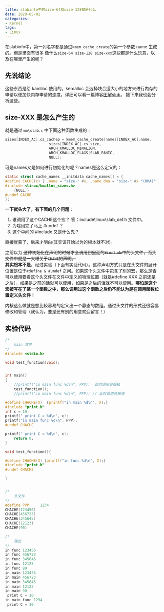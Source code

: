 ```yaml
---
title: slabinfo中的size-64和size-128都是什么
date: 2020-05-01
categories:
- Kernel
tags:
- Linux
---
```



在slabinfo中，第一列名字都是通过`kmem_cache_create`的第一个参数 name 生成的。但是里面有很多
像什么`size-64 size-128 size-xxx`这些都是什么玩意，以及在哪里产生的呢？  

## 先说结论  

这些东西是给 kamlloc 使用的。kemalloc 会选择块合适大小的地方来进行内存的申请以便加快内存申请的速度。详细可以看一篇博客[图解slub](http://www.wowotech.net/memory_management/426.html)。
接下来我也会分析这些。  

## size-XXX 是怎么产生的  

就是通过 `mm\slab.c` 中下面这种函数生成的：  
```c
sizes[INDEX_AC].cs_cachep = kmem_cache_create(names[INDEX_AC].name,
					sizes[INDEX_AC].cs_size,
					ARCH_KMALLOC_MINALIGN,
					ARCH_KMALLOC_FLAGS|SLAB_PANIC,
					NULL);
```
可是names又是如何进行初始化的呢？names是这么定义的：
```c
static struct cache_names __initdata cache_names[] = {
#define CACHE(x) { .name = "size-" #x, .name_dma = "size-" #x "(DMA)" },
#include <linux/kmalloc_sizes.h>
	{NULL,}
#undef CACHE
};
```

**一下就头大了，有下面的几个问题**：
1. 谁调用了这个CACHE这个宏？  答：include\linux\slab_def.h 文件中。
2. 为啥用完了马上 #undef ？
3. 这个中间的 #include 又是什么鬼？  

直接就蒙了，后来才明白(其实该开始以为的根本就不对)。  

之前以为 ~~这种初始化在声明的时候才会调用到里面的`#include`中的头文件，而头文件中就是一大堆关于`CHANE`的声明。~~   
 **其实根本不是**，经过实验（下面有实验代码）。这种声明方式只是在头文件的展开位置是位于`#define & #undef` 之间。如果这个头文件中包含了别的宏，那么是否可以使用要看这个头文件在文件中定义的物理位置（就是#define XXX 之前还是之后），如果是之前的话就可以使用，如果是之后的话就不可以使用。**哪怕是这个宏被写在了某一个函数之中，那么调用过这个函数之后仍不能认为是在调用函数位置定义头文件！**   

 内核这么做就是想比较容易的定义出一个静态的数组。通过头文件的形式还很容易修改和管理（我认为，要是还有别的用意欢迎留言！）


## 实验代码
```c
/*
	main 文件
*/
#include <stdio.h>

void test_function(void);


int main()
{
    //printf("in main func %d\n", PPP);  此时调用会报错
    test_function();
    //printf("in main func %d\n", PPP); // 此时调用会报错

#define CHACHE(X)  {printf("in main %d\n", X);}  
#include "print.h"
int c = 10;
printf(" print C = %d\n", c);
printf("in main func %d\n", PPP);
#undef CHACHE

printf(" print C = %d\n", c);
    return 0;
}

void test_function(){

#define CHACHE(X) {printf("in func %d\n", X);}    
#include "print.h"
#undef CHACHE

}


/*
	头文件
*/
#define PPP     1234
CHACHE(123456)
CHACHE(456723)
CHACHE(345645)
CHACHE(12123)
CHACHE(90)

/*
	输出
*/
in func 123456
in func 456723
in func 345645
in func 12123
in func 90
in main 123456
in main 456723
in main 345645
in main 12123
in main 90
 print C = 10
in main func 1234
 print C = 10
```

